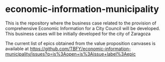 # economic-information-municipality
This is the repository where the business case related to the provision of comprehensive Economic Information for a City Council will be developed. This business cases will be initially developed for the city of Zaragoza

The current list of epics obtained from the value proposition canvases is available at https://github.com/TBFY/economic-information-municipality/issues?q=is%3Aopen+is%3Aissue+label%3Aepic
